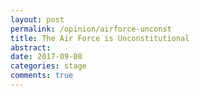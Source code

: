 ```yaml
---
layout: post
permalink: /opinion/airforce-unconst
title: The Air Force is Unconstitutional
abstract: 
date: 2017-09-08
categories: stage
comments: true
---
```


